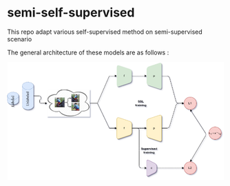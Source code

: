 # semi-self-supervised

This repo adapt various self-supervised method on semi-supervised scenario

The general architecture of these models are as follows :

![image](assets/architecture.png "assets/architecture.png")
